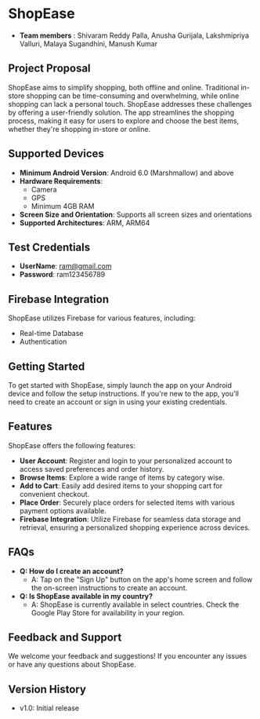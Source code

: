 # ShopEase

- **Team members** : Shivaram Reddy Palla, Anusha Gurijala, Lakshmipriya Valluri, Malaya Sugandhini, Manush Kumar

## Project Proposal

ShopEase aims to simplify shopping, both offline and online. Traditional in-store shopping can be time-consuming and overwhelming, while online shopping can lack a personal touch. ShopEase addresses these challenges by offering a user-friendly solution. The app streamlines the shopping process, making it easy for users to explore and choose the best  items, whether they're shopping in-store or online.

## Supported Devices

- **Minimum Android Version**: Android 6.0 (Marshmallow) and above
- **Hardware Requirements**:
  - Camera
  - GPS
  - Minimum 4GB RAM
- **Screen Size and Orientation**: Supports all screen sizes and orientations
- **Supported Architectures**: ARM, ARM64

## Test Credentials
- **UserName**: ram@gmail.com
- **Password**: ram123456789

## Firebase Integration

ShopEase utilizes Firebase for various features, including:

- Real-time Database
- Authentication

## Getting Started

To get started with ShopEase, simply launch the app on your Android device and follow the setup instructions. If you're new to the app, you'll need to create an account or sign in using your existing credentials.

## Features

ShopEase offers the following features:

- **User Account**: Register and login to your personalized account to access saved preferences and order history.
- **Browse Items**: Explore a wide range of items by category wise.
- **Add to Cart**: Easily add desired items to your shopping cart for convenient checkout.
- **Place Order**: Securely place orders for selected items with various payment options available.
- **Firebase Integration**: Utilize Firebase for seamless data storage and retrieval, ensuring a personalized shopping experience across devices.


## FAQs

- **Q: How do I create an account?**
  - A: Tap on the "Sign Up" button on the app's home screen and follow the on-screen instructions to create an account.
- **Q: Is ShopEase available in my country?**
  - A: ShopEase is currently available in select countries. Check the Google Play Store for availability in your region.

## Feedback and Support

We welcome your feedback and suggestions! If you encounter any issues or have any questions about ShopEase.

## Version History

- v1.0: Initial release
